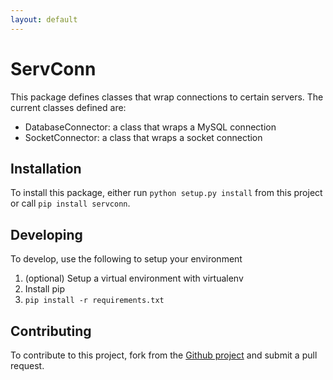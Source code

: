 ```yaml
---
layout: default
---
```


ServConn
========

This package defines classes that wrap connections to certain servers. The current classes defined are:
- DatabaseConnector: a class that wraps a MySQL connection
- SocketConnector: a class that wraps a socket connection

Installation
------------

To install this package, either run `python setup.py install` from this project or call `pip install servconn`.

Developing
----------

To develop, use the following to setup your environment

1. (optional) Setup a virtual environment with virtualenv
2. Install pip
3. `pip install -r requirements.txt`

Contributing
------------

To contribute to this project, fork from the [Github project](http://github.com/brandonchinn178/servconn) and submit a pull request.